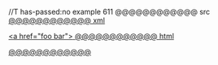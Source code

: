 //T has-passed:no
example 611
@@@@@@@@@@@@ src
<a href="foo  
bar">
@@@@@@@@@@@@ xml
<?xml version="1.0" encoding="UTF-8"?>
<!DOCTYPE document SYSTEM "CommonMark.dtd">
<document xmlns="http://commonmark.org/xml/1.0">
  <paragraph>
    <html_inline>&lt;a href=&quot;foo  
bar&quot;&gt;</html_inline>
  </paragraph>
</document>
@@@@@@@@@@@@ html
<p><a href="foo  
bar"></p>
@@@@@@@@@@@@
